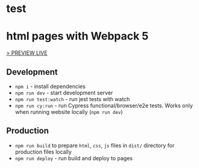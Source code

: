 # test

html pages with Webpack 5
================================
[> PREVIEW LIVE](https://stevenmcsorley.github.io/test/)

## Development

- `npm i` - install dependencies
- `npm run dev` - start development server
- `npm run test:watch` - run jest tests with watch
- `npm run cy:run` - run Cypress functional/browser/e2e tests. Works only when running website locally (`npm run dev`)

## Production

- `npm run build` to prepare `html`, `css`, `js` files in `dist/` directory for production files locally
- `npm run deploy` - run build and deploy to pages
